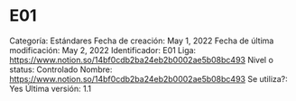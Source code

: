 # E01

Categoría: Estándares
Fecha de creación: May 1, 2022
Fecha de última modificación: May 2, 2022
Identificador: E01
Liga: https://www.notion.so/14bf0cdb2ba24eb2b0002ae5b08bc493 
Nivel o status: Controlado
Nombre: https://www.notion.so/14bf0cdb2ba24eb2b0002ae5b08bc493 
Se utiliza?: Yes
Última versión: 1.1